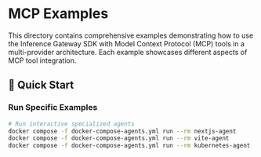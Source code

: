 # MCP Examples

This directory contains comprehensive examples demonstrating how to use the Inference Gateway SDK with Model Context Protocol (MCP) tools in a multi-provider architecture. Each example showcases different aspects of MCP tool integration.

## 🚀 Quick Start

### Run Specific Examples

```bash
# Run interactive specialized agents
docker compose -f docker-compose-agents.yml run --rm nextjs-agent      # 🤖 Next.js development agent
docker compose -f docker-compose-agents.yml run --rm vite-agent        # ⚡ Vite application agent
docker compose -f docker-compose-agents.yml run --rm kubernetes-agent  # ☸️ Kubernetes operations agent
```
